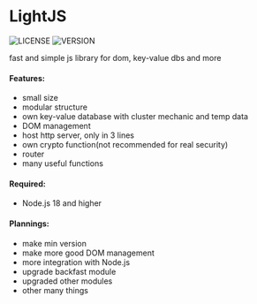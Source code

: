# LightJS
![LICENSE](https://img.shields.io/badge/MPL--2.0-blue?style=for-the-badge) 
![VERSION](https://img.shields.io/github/realese/Naharashu/LightJS.svg)

fast and simple js library for dom, key-value dbs and more

#### Features:
   - small size
   - modular structure 
   - own key-value database with cluster mechanic and temp data
   - DOM management 
   - host http server, only in 3 lines
   - own crypto function(not recommended for real security)
   - router 
   - many useful functions

#### Required:
   - Node.js 18 and higher 

#### Plannings:
   - make min version
   - make more good DOM management 
   - more integration with Node.js
   - upgrade backfast module
   - upgraded other modules 
   - other many things 


